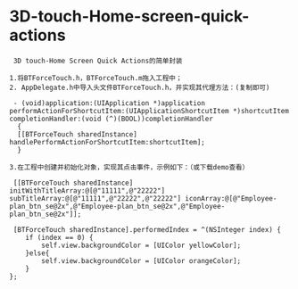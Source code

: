 # 3D-touch-Home-screen-quick-actions

     3D touch-Home Screen Quick Actions的简单封装

    1.将BTForceTouch.h，BTForceTouch.m拖入工程中；
    2. AppDelegate.h中导入头文件BTForceTouch.h，并实现其代理方法：(复制即可)

     - (void)application:(UIApplication *)application performActionForShortcutItem:(UIApplicationShortcutItem *)shortcutItem completionHandler:(void (^)(BOOL))completionHandler
      {
      [[BTForceTouch sharedInstance] handlePerformActionForShortcutItem:shortcutItem];
      }

    3.在工程中创建并初始化对象，实现其点击事件，示例如下：（或下载demo查看）

     [[BTForceTouch sharedInstance] initWithTitleArray:@[@"11111",@"22222"] subTitleArray:@[@"11111",@"22222",@"22222"] iconArray:@[@"Employee-plan_btn_se@2x",@"Employee-plan_btn_se@2x",@"Employee-plan_btn_se@2x"]];

     [BTForceTouch sharedInstance].performedIndex = ^(NSInteger index) {
        if (index == 0) {
            self.view.backgroundColor = [UIColor yellowColor];
        }else{
            self.view.backgroundColor = [UIColor orangeColor];
        }
    };
